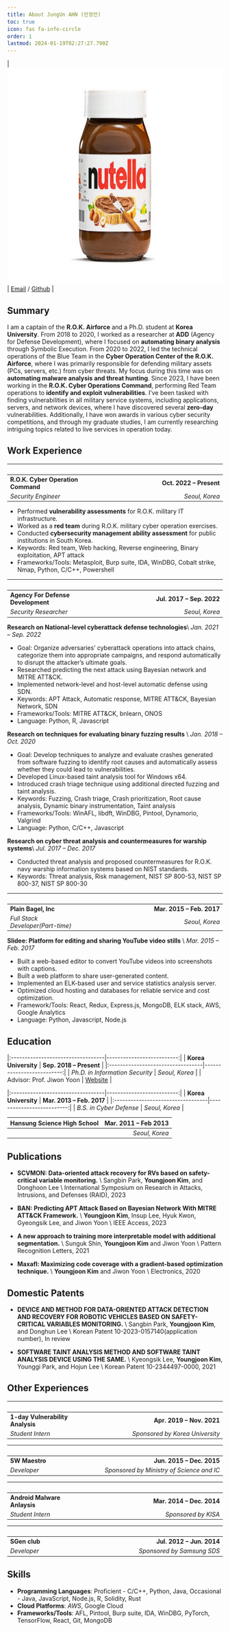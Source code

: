 ```yaml
---
title: About JungUn AHN (안정언)
toc: true
icon: fas fa-info-circle
order: 1
lastmod: 2024-01-19T02:27:27.790Z
---
```


<!--
| <img src="/assets/img/profile.png">
| [Email](mailto:wjddjs1102@naver.com) / [Linkedin](https://linkedin.com/in/acorn421/) / [Github](https://github.com/AhnJungUn) <br> [CV(Long)](/assets/pdf/cv_kim_long.pdf) / [CV(Short)](/assets/pdf/cv_kim_short.pdf)|
-->

| <img src="/assets/img/profile.png" alt="profile">
| [Email](mailto:wjddjs1102@naver.com) / [Github](https://github.com/AhnJungUn) |


## Summary
I am a captain of the **R.O.K. Airforce** and a Ph.D. student at **Korea University**. From 2018 to 2020, I worked as a researcher at **ADD** (Agency for Defense Development), where I focused on **automating binary analysis** through Symbolic Execution. From 2020 to 2022, I led the technical operations of the Blue Team in the **Cyber Operation Center of the R.O.K. Airforce**, where I was primarily responsible for defending military assets (PCs, servers, etc.) from cyber threats. My focus during this time was on **automating malware analysis and threat hunting**. Since 2023, I have been working in the **R.O.K. Cyber Operations Command**, performing Red Team operations to **identify and exploit vulnerabilities**. I’ve been tasked with finding vulnerabilities in all military service systems, including applications, servers, and network devices, where I have discovered several **zero-day** vulnerabilities. Additionally, I have won awards in various cyber security competitions, and through my graduate studies, I am currently researching intriguing topics related to live services in operation today.


## Work Experience

|<img width=200/>|<img width=500/>
|:-----------------------------------|------------------------:|
| **R.O.K. Cyber Operation Command** | **Oct. 2022 – Present** |
| *Security Engineer*                |          *Seoul, Korea* |

-    Performed **vulnerability assessments** for R.O.K. military IT
    infrastructure.
-    Worked as a **red team** during R.O.K. military cyber operation
    exercises.
-    Conducted **cybersecurity management ability assessment** for
    public institutions in South Korea.
-    Keywords: Red team, Web hacking, Reverse engineering, Binary
    exploitation, APT attack
-    Frameworks/Tools: Metasploit, Burp suite, IDA, WinDBG, Cobalt
    strike, Nmap, Python, C/C++, Powershell

|<img width=200/>|<img width=500/>|
|:-----------------------------------|--------------------------:|
| **Agency For Defense Development** | **Jul. 2017 – Sep. 2022** |
| *Security Researcher*              |            *Seoul, Korea* |

**Research on National-level cyberattack defense technologies**\\
*Jan. 2021 – Sep. 2022*

-    Goal: Organize adversaries’ cyberattack operations into attack
    chains, categorize them into appropriate campaigns, and respond
    automatically to disrupt the attacker’s ultimate goals.
-    Researched predicting the next attack using Bayesian network
    and MITRE ATT&CK.
-    Implemented network-level and host-level automatic defense
    using SDN.
-    Keywords: APT Attack, Automatic response, MITRE ATT&CK,
    Bayesian Network, SDN
-    Frameworks/Tools: MITRE ATT&CK, bnlearn, ONOS
-    Language: Python, R, Javascript

**Research on techniques for evaluating binary fuzzing results** \\
*Jan. 2018 – Oct. 2020*

-    Goal: Develop techniques to analyze and evaluate crashes
    generated from software fuzzing to identify root causes and
    automatically assess whether they could lead to vulnerabilities.
-    Developed Linux-based taint analysis tool for Windows x64.
-    Introduced crash triage technique using additional directed
    fuzzing and taint analysis.
-    Keywords: Fuzzing, Crash triage, Crash prioritization, Root
    cause analysis, Dynamic binary instrumentation, Taint analysis
-    Frameworks/Tools: WinAFL, libdft, WinDBG, Pintool, Dynamorio,
    Valgrind
-    Language: Python, C/C++, Javascript

**Research on cyber threat analysis and countermeasures for warship systems**\\
*Jul. 2017 – Dec. 2017*

-    Conducted threat analysis and proposed countermeasures for
    R.O.K. navy warship information systems based on NIST standards.
-    Keywords: Threat analysis, Risk management, NIST SP 800-53,
    NIST SP 800-37, NIST SP 800-30

|<img width=200/>|<img width=500/>|
|:----------------------------------|--------------------------:|
| **Plain Bagel, Inc**              | **Mar. 2015 – Feb. 2017** |
| *Full Stack Developer(Part-time)* |            *Seoul, Korea* |

**Slidee: Platform for editing and sharing YouTube video stills** \\
*Mar. 2015 – Feb. 2017*

-    Built a web-based editor to convert YouTube videos into
    screenshots with captions.
-    Built a web platform to share user-generated content.
-    Implemented an ELK-based user and service statistics analysis
    server.
-    Optimized cloud hosting and databases for reliable service and
    cost optimization.
-    Framework/Tools: React, Redux, Express.js, MongoDB, ELK stack,
    AWS, Google Analytics
-    Language: Python, Javascript, Node.js

## Education

|:----------------------------------|--------------------------:|
| **Korea University**            | **Sep. 2018 – Present** |
|:----------------------------------|--------------------------:|
| *Ph.D. in Information Security* |          *Seoul, Korea* |
| Advisor: Prof. Jiwon Yoon       | [Website](https://signal.korea.ac.kr) |

|:----------------------------------|--------------------------:|
| **Korea University**    | **Mar. 2013 – Feb. 2017** |
|:----------------------------------|--------------------------:|
| *B.S. in Cyber Defense* |            *Seoul, Korea* |


| **Hansung Science High School** | **Mar. 2011 – Feb 2013** |
|:----------------------------------|--------------------------:|
|                                 |           *Seoul, Korea* |

## Publications

-    **SCVMON: Data-oriented attack recovery for RVs based on
    safety-critical variable monitoring.** \\
    Sangbin Park, **Youngjoon Kim**, and Donghoon Lee \\
    International Symposium on Research in Attacks, Intrusions, and
    Defenses (RAID), 2023

-    **BAN: Predicting APT Attack Based on Bayesian Network With MITRE
    ATT&CK Framework.** \\
    **Youngjoon Kim**, Insup Lee, Hyuk Kwon, Gyeongsik Lee, and Jiwon
    Yoon \\
    IEEE Access, 2023

-    **A new approach to training more interpretable model with
    additional segmentation.** \\
    Sunguk Shin, **Youngjoon Kim** and Jiwon Yoon \\
    Pattern Recognition Letters, 2021

-    **Maxafl: Maximizing code coverage with a gradient-based
    optimization technique.** \\
    **Youngjoon Kim** and Jiwon Yoon \\
    Electronics, 2020

## Domestic Patents

-    **DEVICE AND METHOD FOR DATA-ORIENTED ATTACK DETECTION AND RECOVERY
    FOR ROBOTIC VEHICLES BASED ON SAFETY-CRITICAL VARIABLES
    MONITORING.** \\
    Sangbin Park, **Youngjoon Kim**, and Donghun Lee \\
    Korean Patent 10-2023-0157140(application number), In review

-    **SOFTWARE TAINT ANALYSIS METHOD AND SOFTWARE TAINT ANALYSIS DEVICE
    USING THE SAME.** \\
    Kyeongsik Lee, **Youngjoon Kim**, Younggi Park, and Hojun Lee \\
    Korean Patent 10-2344497-0000, 2021

## Other Experiences

|<img width=200/>|<img width=500/>|
|:---------------------------------|--------------------------------:|
| **1-day Vulnerability Analysis** |       **Apr. 2019 – Nov. 2021** |
| *Student Intern*                 | *Sponsored by Korea University* |

<!-- -    Wrote a 1-day vulnerability analysis report and implemented proof-of-concept code as a Metasploit module.
-    Framework: Metasploit, Django
-    Language: Ruby, Python -->

|<img width=200/>|<img width=500/>|
|:---------------|-------------------------------------------:|
| **SW Maestro** |                  **Jun. 2015 – Dec. 2015** |
| *Developer*    | *Sponsored by Ministry of Science and IC* |

<!-- **Matnam** \\
*Sep. 2015 – Dec. 2015*

-    Advertisement application for local restaurants through Instagram.
-    Framework: Android SDK, Google Cloud, Google App Engine
-    Language: Java

**Random Routing Mutation** \\
*Jun. 2015 – Aug. 2015*

-    Network security systems using SDN technology.
-    Framework: ONOS, Mininet
-    Language: Java -->

|<img width=200/>|<img width=500/>|
|:-----------------------------|--------------------------:|
| **Android Malware Anlaysis** | **Mar. 2014 – Dec. 2014** |
| *Student Intern*             |       *Sponsored by KISA* |

<!-- -    Decompiled a real malicious Android app and analyzed its malicious behavior.
-    Framework: JEB Decompiler
-    Language: Java -->

|<img width=200/>|<img width=500/>|
|:--------------|---------------------------:|
| **SGen club** |  **Jul. 2012 – Jun. 2014** |
| *Developer*   | *Sponsored by Samsung SDS* |

<!-- **ENTOP: Entertainment Top 10** \\
*Jan. 2014 – Jun. 2014*

-    Website that recommends the BEST 10 based on user interests.
-    Framework: Django, jQuery, MySQL
-    Language: Python, Javascript

**MIV** \\
*Jul. 2013 – Dec. 2013*

-    Application that automatically recognizes the video’s music and
    provides music information.
-    Framework: Android SDK, MySQL
-    Language: Java

**LOVIE: MOVIE+LOVE** \\
*Jan. 2013 – Jun. 2013*

-    Movie recommendation and review application for couples.
-    Framework: Android SDK, MySQL
-    Language: Java

**MonsterAlarm** \\
*Jul. 2012 – Dec. 2012*

-    Alarm application with game mechanics and nurturing concepts.
-    Framework: Android SDK, sqlite
-    Language: Java -->

## Skills

- **Programming Languages**: Proficient - C/C++, Python, Java, Occasional - Java, JavaScript, Node.js, R, Solidity, Rust
- **Cloud Platforms**: *AWS*, Google Cloud
- **Frameworks/Tools**: AFL, Pintool, Burp suite, IDA, WinDBG, PyTorch, TensorFlow, React, Git, MongoDB
